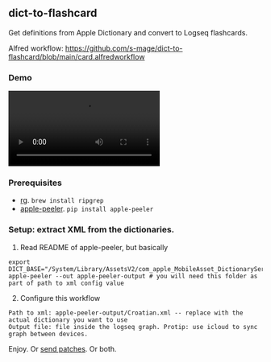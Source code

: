 dict-to-flashcard
-----------------

Get definitions from Apple Dictionary and convert to Logseq flashcards.

Alfred workflow: https://github.com/s-mage/dict-to-flashcard/blob/main/card.alfredworkflow

### Demo

![demo.mov](./demo.mov)

### Prerequisites

* [rg](https://github.com/BurntSushi/ripgrep). `brew install ripgrep`
* [apple-peeler](https://github.com/solarmist/apple-peeler). `pip install apple-peeler`

### Setup: extract XML from the dictionaries.

1. Read README of apple-peeler, but basically

```
export DICT_BASE="/System/Library/AssetsV2/com_apple_MobileAsset_DictionaryServices_dictionaryOSX/"
apple-peeler --out apple-peeler-output # you will need this folder as part of path to xml config value
```

2. Configure this workflow

```
Path to xml: apple-peeler-output/Croatian.xml -- replace with the actual dictionary you want to use
Output file: file inside the logseq graph. Protip: use icloud to sync graph between devices.
```

Enjoy. Or [send patches](https://github.com/s-mage/dict-to-flashcard). Or both.
